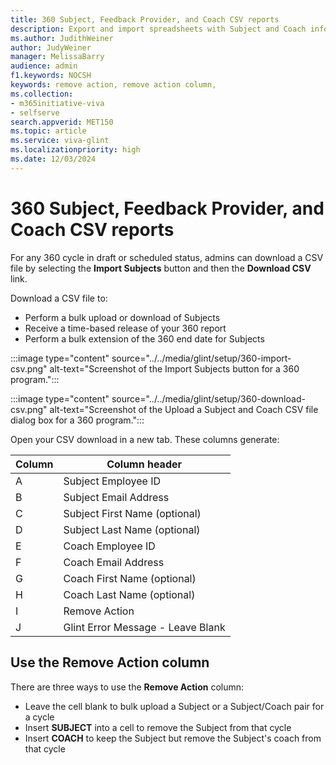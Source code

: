 ```yaml
---
title: 360 Subject, Feedback Provider, and Coach CSV reports
description: Export and import spreadsheets with Subject and Coach information for Viva Glint 360 Feedback programs.
ms.author: JudithWeiner
author: JudyWeiner
manager: MelissaBarry
audience: admin
f1.keywords: NOCSH
keywords: remove action, remove action column, 
ms.collection:  
- m365initiative-viva
- selfserve 
search.appverid: MET150 
ms.topic: article
ms.service: viva-glint
ms.localizationpriority: high
ms.date: 12/03/2024
---
```


# 360 Subject, Feedback Provider, and Coach CSV reports

For any 360 cycle in draft or scheduled status, admins can download a CSV file by selecting the **Import Subjects** button and then the **Download CSV** link.

Download a CSV file to:
- Perform a bulk upload or download of Subjects
- Receive a time-based release of your 360 report
- Perform a bulk extension of the 360 end date for Subjects

:::image type="content" source="../../media/glint/setup/360-import-csv.png" alt-text="Screenshot of the Import Subjects button for a 360 program.":::

:::image type="content" source="../../media/glint/setup/360-download-csv.png" alt-text="Screenshot of the Upload a Subject and Coach CSV file dialog box for a 360 program.":::

Open your CSV download in a new tab. These columns generate:

|Column|Column header|
|------|---------|
|A|Subject Employee ID|
|B|Subject Email Address|
|C|Subject First Name (optional)|
|D|Subject Last Name (optional)|
|E|Coach Employee ID|
|F|Coach Email Address|
|G|Coach First Name (optional)|
|H|Coach Last Name (optional)|
|I|Remove Action|
|J|Glint Error Message - Leave Blank

## Use the Remove Action column

There are three ways to use the **Remove Action** column:

- Leave the cell blank to bulk upload a Subject or a Subject/Coach pair for a cycle
- Insert **SUBJECT** into a cell to remove the Subject from that cycle
- Insert **COACH** to keep the Subject but remove the Subject's coach from that cycle

  


